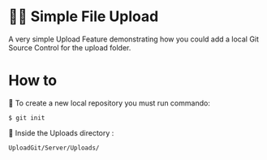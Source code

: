 # 💾📂 Simple File Upload 

A very simple Upload Feature demonstrating how you could add a local Git Source Control for the upload folder.

# How to

📌 To create a new local repository you must run commando:  
```
$ git init
```

📂 Inside the Uploads directory :

```
UploadGit/Server/Uploads/
```

